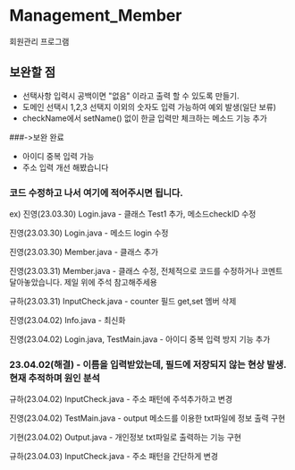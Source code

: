 # Management_Member
회원관리 프로그램

## 보완할 점
- 선택사항 입력시 공백이면 "없음" 이라고 출력 할 수 있도록 만들기.
- 도메인 선택시 1,2,3 선택지 이외의 숫자도 입력 가능하여 예외 발생(일단 보류)
- checkName에서 setName() 없이 한글 입력만 체크하는 메소드 기능 추가

###->보완 완료
- 아이디 중복 입력 가능
- 주소 입력 개선 해봤습니다

### 코드 수정하고 나서 여기에 적어주시면 됩니다.

ex) 진영(23.03.30) Login.java - 클래스 Test1 추가, 메소드checkID 수정

진영(23.03.30) Login.java - 메소드 login 수정

진영(23.03.30) Member.java - 클래스 추가

진영(23.03.31) Member.java - 클래스 수정, 전체적으로 코드를 수정하거나 코멘트 달아놓았습니다. 제일 위에 주석 참고해주세용

규하(23.03.31) InputCheck.java - counter 필드 get,set 멤버 삭제 

진영(23.04.02) Info.java - 최신화

진영(23.04.02) Login.java, TestMain.java - 아이디 중복 입력 방지 기능 추가

### 23.04.02(해결) - 이름을 입력받았는데, 필드에 저장되지 않는 현상 발생. 현재 추적하며 원인 분석 

규하(23.04.02) InputCheck.java - 주소 패턴에 주석추가하고 변경

진영(23.04.02) TestMain.java - output 메소드를 이용한 txt파일에 정보 출력 구현

기현(23.04.02) Output.java - 개인정보 txt파일로 출력하는 기능 구현

규하(23.04.03) InputCheck.java - 주소 패턴을 간단하게 변경
